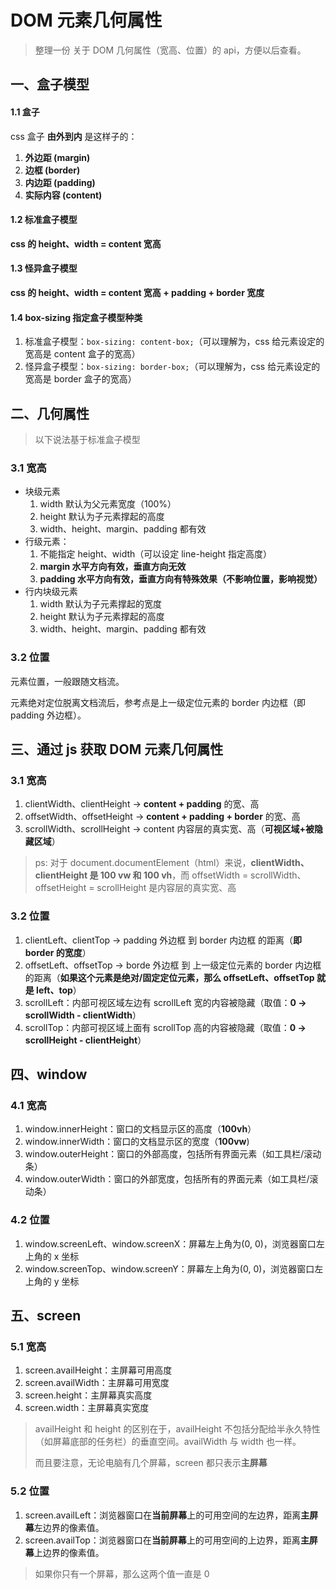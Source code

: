 # DOM 元素几何属性
> 整理一份 关于 DOM 几何属性（宽高、位置）的 api，方便以后查看。

## 一、盒子模型
#### 1.1 盒子
css 盒子 **由外到内** 是这样子的：
1. **外边距 (margin)** 
2. **边框 (border)** 
3. **内边距 (padding)** 
4. **实际内容 (content)**

#### 1.2 标准盒子模型
**css 的 height、width = content 宽高** 

#### 1.3 怪异盒子模型
**css 的 height、width = content 宽高 + padding + border 宽度**

#### 1.4 box-sizing 指定盒子模型种类
1. 标准盒子模型：`box-sizing: content-box;`（可以理解为，css 给元素设定的宽高是 content 盒子的宽高）
2. 怪异盒子模型：`box-sizing: border-box;`（可以理解为，css 给元素设定的宽高是 border 盒子的宽高）

## 二、几何属性
> 以下说法基于标准盒子模型

### 3.1 宽高
- 块级元素
	1. width 默认为父元素宽度（100%）
	2. height 默认为子元素撑起的高度
	3. width、height、margin、padding 都有效
- 行级元素：
	1. 不能指定 height、width（可以设定 line-height 指定高度）
	2. **margin 水平方向有效，垂直方向无效**
	3. **padding 水平方向有效，垂直方向有特殊效果（不影响位置，影响视觉）**
- 行内块级元素
	1. width 默认为子元素撑起的宽度
	2. height 默认为子元素撑起的高度
	3. width、height、margin、padding 都有效
### 3.2 位置
元素位置，一般跟随文档流。

元素绝对定位脱离文档流后，参考点是上一级定位元素的 border 内边框（即 padding 外边框）。

## 三、通过 js 获取 DOM 元素几何属性
### 3.1 宽高
1. clientWidth、clientHeight → **content + padding** 的宽、高
2. offsetWidth、offsetHeight → **content + padding + border** 的宽、高
3. scrollWidth、scrollHeight → content 内容层的真实宽、高（**可视区域+被隐藏区域**）

> ps: 对于 document.documentElement（html）来说，**clientWidth、clientHeight 是 100 vw 和 100 vh**，而 offsetWidth = scrollWidth、offsetHeight = scrollHeight 是内容层的真实宽、高

### 3.2 位置
1. clientLeft、clientTop → padding 外边框 到 border 内边框 的距离（**即 border 的宽度**）
2. offsetLeft、offsetTop → borde 外边框 到 上一级定位元素的 border 内边框 的距离（**如果这个元素是绝对/固定定位元素，那么 offsetLeft、offsetTop 就是 left、top**）
3. scrollLeft：内部可视区域左边有 scrollLeft 宽的内容被隐藏（取值：**0 → scrollWidth - clientWidth**）
4. scrollTop：内部可视区域上面有 scrollTop 高的内容被隐藏（取值：**0 → scrollHeight - clientHeight**）

## 四、window 
### 4.1 宽高
1. window.innerHeight：窗口的文档显示区的高度（**100vh**）
2. window.innerWidth：窗口的文档显示区的宽度（**100vw**)
3. window.outerHeight：窗口的外部高度，包括所有界面元素（如工具栏/滚动条）
4. window.outerWidth：窗口的外部宽度，包括所有的界面元素（如工具栏/滚动条）
### 4.2 位置
1. window.screenLeft、window.screenX：屏幕左上角为(0, 0)，浏览器窗口左上角的 x 坐标
2. window.screenTop、window.screenY：屏幕左上角为(0, 0)，浏览器窗口左上角的 y 坐标
## 五、screen
### 5.1 宽高
1. screen.availHeight：主屏幕可用高度
2. screen.availWidth：主屏幕可用宽度
3. screen.height：主屏幕真实高度
4. screen.width：主屏幕真实宽度
> availHeight 和 height 的区别在于，availHeight 不包括分配给半永久特性（如屏幕底部的任务栏）的垂直空间。availWidth 与 width 也一样。
>
> 而且要注意，无论电脑有几个屏幕，screen 都只表示**主屏幕**

### 5.2 位置
1. screen.availLeft：浏览器窗口在**当前屏幕**上的可用空间的左边界，距离**主屏幕**左边界的像素值。
2. screen.availTop：浏览器窗口在**当前屏幕**上的可用空间的上边界，距离**主屏幕**上边界的像素值。
> 如果你只有一个屏幕，那么这两个值一直是 0

